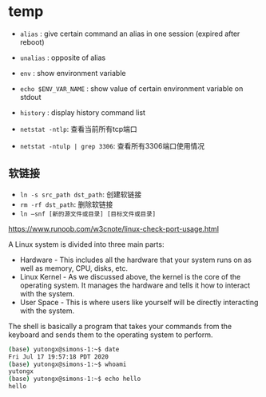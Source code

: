 # temp

* `alias` : give certain command an alias in one session (expired after reboot)
* `unalias` : opposite of alias
* `env` : show environment variable
* `echo $ENV_VAR_NAME` : show value of certain environment variable on stdout
* `history` : display history command list

* `netstat -ntlp`: 查看当前所有tcp端口 
* `netstat -ntulp | grep 3306`:  查看所有3306端口使用情况

## 软链接
* `ln -s src_path dst_path`: 创建软链接
* `rm -rf dst_path`: 删除软链接
* `ln –snf [新的源文件或目录] [目标文件或目录]`

https://www.runoob.com/w3cnote/linux-check-port-usage.html

A Linux system is divided into three main parts:

-   Hardware - This includes all the hardware that your system runs on as well as memory, CPU, disks, etc.
-   Linux Kernel - As we discussed above, the kernel is the core of the operating system. It manages the hardware and tells it how to interact with the system.
-   User Space - This is where users like yourself will be directly interacting with the system.

The shell is basically a program that takes your commands from the keyboard and sends them to the operating system to perform.

```sh
(base) yutongx@simons-1:~$ date
Fri Jul 17 19:57:18 PDT 2020
(base) yutongx@simons-1:~$ whoami
yutongx
(base) yutongx@simons-1:~$ echo hello
hello
```
<!--stackedit_data:
eyJoaXN0b3J5IjpbNDIxNjc2NzQzLDM3MzM1NDEyOV19
-->